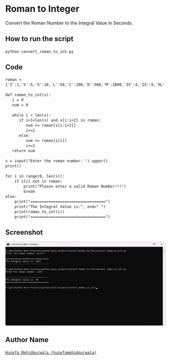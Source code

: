 # Roman to Integer
Convert the Roman Number to the Integral Value in Seconds.

## How to run the script
`python convert_roman_to_int.py`

## Code
```
roman = {'I':1,'V':5,'X':10,'L':50,'C':100,'D':500,'M':1000,'IV':4,'IX':9,'XL':40,'XC':90,'CD':400,'CM':900}

def roman_to_int(s):
   i = 0
   num = 0

   while i < len(s):
      if i+1<len(s) and s[i:i+2] in roman:
         num += roman[s[i:i+2]]
         i+=2
      else:
         num += roman[s[i]]
         i+=1
   return num

s = input("Enter the roman number: ").upper()
print()

for i in range(0, len(s)):
    if s[i] not in roman:
        print("Please enter a valid Roman Number!!!")
        break
else:
    print("=================================")
    print("The Integral Value is:", end=" ")
    print(roman_to_int(s))
    print("=================================")
```

## Screenshot
<div align="center"><img src="./Screenshot 2022-10-26 120526.png"></div>

## Author Name
[`Huzefa Mehidpurwala (huzefamehidpurwala)`](https://github.com/huzefamehidpurwala)
